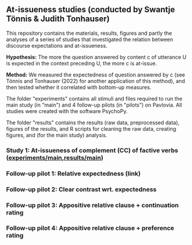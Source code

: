 ## At-issueness studies (conducted by Swantje Tönnis & Judith Tonhauser)
This repository contains the materials, results, figures and partly the analyses of a series of studies that investigated the relation between discourse expectations and at-issueness. 

**Hypothesis:** The more the question answered by content c of utterance U is expected in the context preceding U, the more c is at-issue.

**Method:** We measured the expectedness of question answered by c (see Tönnis and Tonhauser (2022) for another application of this method), and then tested whether it correlated with bottom-up measures.

The folder "experiments" contains all stimuli and files required to run the main study (in "main") and 4 follow-up pilots (in "pilots") on Pavlovia. All studies were created with the software PsychoPy.

The folder "results" contains the results (raw data, preprocessed data), figures of the results, and R scripts for cleaning the raw data, creating figures, and (for the main study) analysis.

### Study 1: At-issueness of complement (CC) of factive verbs ([experiments/main](https://github.com/swantje-toennis/At-issueness-experiments/tree/main/experiments/main),[results/main](https://github.com/swantje-toennis/At-issueness-experiments/tree/main/results/main))

### Follow-up pilot 1: Relative expectedness (link)

### Follow-up pilot 2: Clear contrast wrt. expectedness

### Follow-up pilot 3: Appositive relative clause + continuation rating

### Follow-up pilot 4: Appositive relative clause + preference rating



